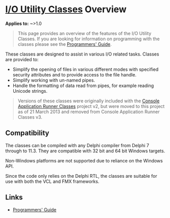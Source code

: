 # [I/O Utility Classes](../index.md) Overview

**Applies to:** ~>1.0

> This page provides an overview of the features of the I/O Utility Classes. If you are looking for information on programming with the classes please see the [Programmers' Guide](./API.md).

These classes are designed to assist in various I/O related tasks. Classes are provided to:

* Simplify the opening of files in various different modes with specified security attributes and to provide access to the file handle.
* Simplify working with un-named pipes.
* Handle the formatting of data read from pipes, for example reading Unicode strings.

> Versions of these classes were originally included with the [Console Application Runner Classes](../../ConsoleApp/index.md) project v2, but were moved to this project as of 21 March 2013 and removed from Console Application Runner Classes v3.

## Compatibility

The classes can be compiled with any Delphi compiler from Delphi 7 through to 11.3. They are compatible with 32 bit and 64 bit Windows targets.

Non-Windows platforms are not supported due to reliance on the Windows API.

Since the code only relies on the Delphi RTL, the classes are suitable for use with both the VCL and FMX frameworks.

## Links

* [Programmers' Guide](./API.md)
